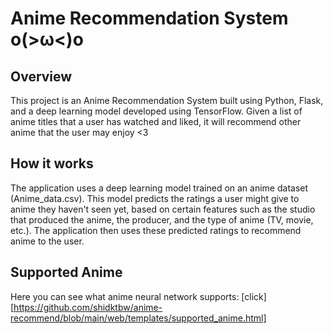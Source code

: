 # Anime Recommendation System o(>ω<)o
## Overview

This project is an Anime Recommendation System built using Python, Flask, and a deep learning model developed using TensorFlow. Given a list of anime titles that a user has watched and liked, it will recommend other anime that the user may enjoy <3

## How it works

The application uses a deep learning model trained on an anime dataset (Anime_data.csv). This model predicts the ratings a user might give to anime they haven't seen yet, based on certain features such as the studio that produced the anime, the producer, and the type of anime (TV, movie, etc.). The application then uses these predicted ratings to recommend anime to the user.

## Supported Anime

Here you can see what anime neural network supports: [click][https://github.com/shidktbw/anime-recommend/blob/main/web/templates/supported_anime.html]
